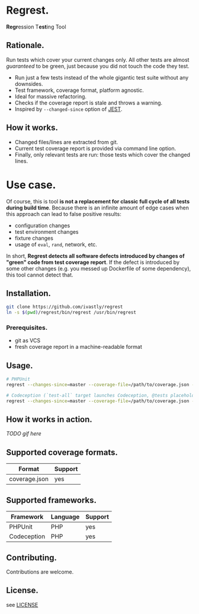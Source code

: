 # Regrest.
**Regr**ession T**est**ing Tool

## Rationale.
Run tests which cover your current changes only. 
All other tests are almost _guaranteed_ to be green, just because you did not touch the code they test.

* Run just a few tests instead of the whole gigantic test suite without any downsides.
* Test framework, coverage format, platform agnostic.
* Ideal for massive refactoring.
* Checks if the coverage report is stale and throws a warning.
* Inspired by `--changed-since` option of [JEST](https://jestjs.io/docs/en/cli#--changedsince).

## How it works.
* Changed files/lines are extracted from git.
* Current test coverage report is provided via command line option.
* Finally, only relevant tests are run: those tests which cover the changed lines. 

# Use case.
Of course, this is tool **is not a replacement for classic full cycle of all tests during build time**.
Because there is an infinite amount of edge cases when this approach can lead to false positive results:
* configuration changes
* test environment changes
* fixture changes
* usage of `eval`, `rand`, network, etc.

In short, **Regrest detects all software defects introduced by changes of "green" code from test coverage report**.
If the defect is introduced by some other changes (e.g. you messed up Dockerfile of some dependency), this tool cannot detect that.

## Installation.
```bash
git clone https://github.com/ivastly/regrest
ln -s $(pwd)/regrest/bin/regrest /usr/bin/regrest
```

### Prerequisites.
* git as VCS
* fresh coverage report in a machine-readable format


## Usage.
```bash
# PHPUnit
regrest --changes-since=master --coverage-file=/path/to/coverage.json --command="vendor/bin/phpunit" --framework="phpunit"

# Codeception (`test-all` target launches Codeception, @tests placeholder is replaced on-the-fly by the actual list of tests to run)
regrest --changes-since=master --coverage-file=/path/to/coverage.json --command="make tests-all @tests" --framework="codeception"
```

## How it works in action.
*TODO gif here*

## Supported coverage formats.
Format | Support
--- | ---
coverage.json | yes

## Supported frameworks.
Framework | Language | Support
--- | --- | ---
PHPUnit | PHP | yes
Codeception | PHP | yes

## Contributing.
Contributions are welcome.

## License.
see [LICENSE](/LICENSE)

